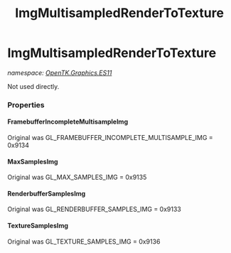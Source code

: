 ﻿---
title: ImgMultisampledRenderToTexture
---

# ImgMultisampledRenderToTexture
_namespace: [OpenTK.Graphics.ES11](N-OpenTK.Graphics.ES11.html)_

Not used directly.



### Properties

#### FramebufferIncompleteMultisampleImg
Original was GL_FRAMEBUFFER_INCOMPLETE_MULTISAMPLE_IMG = 0x9134
#### MaxSamplesImg
Original was GL_MAX_SAMPLES_IMG = 0x9135
#### RenderbufferSamplesImg
Original was GL_RENDERBUFFER_SAMPLES_IMG = 0x9133
#### TextureSamplesImg
Original was GL_TEXTURE_SAMPLES_IMG = 0x9136

